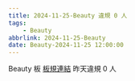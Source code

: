 ```yaml
---
title: 2024-11-25-Beauty 違規 0 人
tags:
    - Beauty
abbrlink: 2024-11-25-Beauty
date: Beauty-2024-11-25 12:00:00
---
```

Beauty 板 [板規連結](https://www.ptt.cc/bbs/Beauty/M.1630069980.A.84B.html)
昨天違規 0 人
